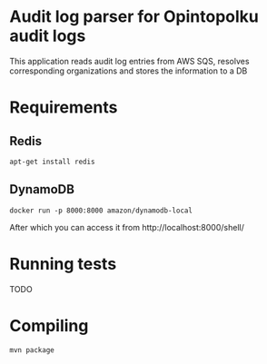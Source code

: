 # Audit log parser for Opintopolku audit logs

This application reads audit log entries from AWS SQS, 
resolves corresponding organizations and stores the information to a DB

# Requirements

## Redis

`apt-get install redis`

## DynamoDB

`docker run -p 8000:8000 amazon/dynamodb-local`   

After which you can access it from http://localhost:8000/shell/   
   
# Running tests

TODO

# Compiling

`mvn package`
